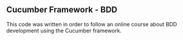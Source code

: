 ## Cucumber Framework - BDD

This code was written in order to follow an online course about BDD development
using the Cucumber framework.

